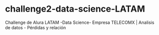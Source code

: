 # challenge2-data-science-LATAM
Challenge de Alura LATAM -Data Science- Empresa TELECOMX | Analisis de datos - Pérdidas y relación
